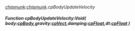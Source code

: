 _[chipmunk](../../modules/chipmunk/chipmunk-module.md):[chipmunk](../../modules/chipmunk/chipmunk-module.md).cpBodyUpdateVelocity_
##### Function cpBodyUpdateVelocity:Void( body:[cpBody](../../modules/chipmunk/chipmunk-cpbody.md),gravity:[cpVect](../../modules/chipmunk/chipmunk-cpvect.md),damping:[cpFloat](../../modules/chipmunk/chipmunk-cpfloat.md),dt:[cpFloat](../../modules/chipmunk/chipmunk-cpfloat.md) )
